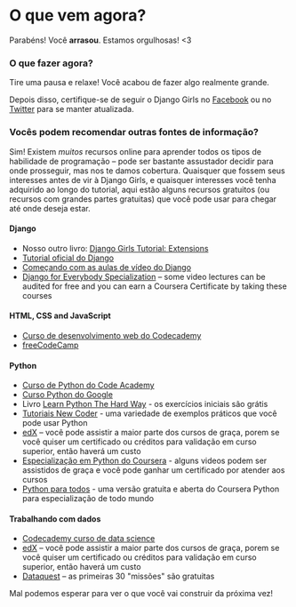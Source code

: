 # O que vem agora?

Parabéns! Você **arrasou**. Estamos orgulhosas! <3

### O que fazer agora?

Tire uma pausa e relaxe! Você acabou de fazer algo realmente grande.

Depois disso, certifique-se de seguir o Django Girls no [Facebook](http://facebook.com/djangogirls) ou no [Twitter](https://twitter.com/djangogirls) para se manter atualizada.

### Vocês podem recomendar outras fontes de informação?

Sim! Existem *muitos* recursos online para aprender todos os tipos de habilidade de programação – pode ser bastante assustador decidir para onde prosseguir, mas nos te damos cobertura. Quaisquer que fossem seus interesses antes de vir à Django Girls, e quaisquer interesses você tenha adquirido ao longo do tutorial, aqui estão alguns recursos gratuitos (ou recursos com grandes partes gratuitas) que você pode usar para chegar até onde deseja estar.

#### Django

- Nosso outro livro: [Django Girls Tutorial: Extensions](https://tutorial-extensions.djangogirls.org/)
- [Tutorial oficial do Django](https://docs.djangoproject.com/en/2.2/intro/tutorial01/)
- [Começando com as aulas de vídeo do Django](http://www.gettingstartedwithdjango.com/)
- [Django for Everybody Specialization](https://www.coursera.org/specializations/django) – some video lectures can be audited for free and you can earn a Coursera Certificate by taking these courses

#### HTML, CSS and JavaScript

- [Curso de desenvolvimento web do Codecademy](https://www.codecademy.com/learn/paths/web-development)
- [freeCodeCamp](https://www.freecodecamp.org/)

#### Python

- [Curso de Python do Code Academy](https://www.codecademy.com/learn/learn-python)
- [Curso Python do Google](https://developers.google.com/edu/python/)
- Livro [Learn Python The Hard Way](http://learnpythonthehardway.org/book/) - os exercícios iniciais são grátis
- [Tutoriais New Coder](http://newcoder.io/tutorials/) - uma variedade de exemplos práticos que você pode usar Python
- [edX](https://www.edx.org/course?search_query=python) – você pode assistir a maior parte dos cursos de graça, porem se você quiser um certificado ou créditos para validação em curso superior, então haverá um custo
- [Especialização em Python do Coursera](https://www.coursera.org/specializations/python) - alguns videos podem ser assistidos de graça e você pode ganhar um certificado por atender aos cursos
- [Python para todos](https://www.py4e.com/) - uma versão gratuita e aberta do Coursera Python para especialização de todo mundo

#### Trabalhando com dados

- [Codecademy curso de data science](https://www.codecademy.com/learn/paths/data-science)
- [edX](https://www.edx.org/course/?search_query=python&subject=Data%20Analysis%20%26%20Statistics) – você pode assistir a maior parte dos cursos de graça, porem se você quiser um certificado ou créditos para validação em curso superior, então haverá um custo
- [Dataquest](https://www.dataquest.io/) – as primeiras 30 "missões" são gratuitas

Mal podemos esperar para ver o que você vai construir da próxima vez!